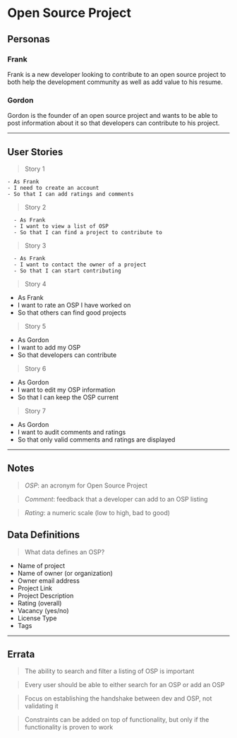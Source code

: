 # Open Source Project

## Personas

### Frank

Frank is a new developer looking to contribute to an open source project to both help the development community as well as add value to his resume.

### Gordon

Gordon is the founder of an open source project and wants to be able to post information about it so that developers can contribute to his project.

---

## User Stories

> Story 1

    - As Frank
    - I need to create an account
    - So that I can add ratings and comments

> Story 2

      - As Frank
      - I want to view a list of OSP
      - So that I can find a project to contribute to

> Story 3

      - As Frank
      - I want to contact the owner of a project
      - So that I can start contributing

> Story 4

- As Frank
- I want to rate an OSP I have worked on
- So that others can find good projects

> Story 5

- As Gordon
- I want to add my OSP
- So that developers can contribute

> Story 6

- As Gordon
- I want to edit my OSP information
- So that I can keep the OSP current

> Story 7

- As Gordon
- I want to audit comments and ratings
- So that only valid comments and ratings are displayed

---

## Notes

> _OSP_: an acronym for Open Source Project

> _Comment_: feedback that a developer can add to an OSP listing

> _Rating_: a numeric scale (low to high, bad to good)

## Data Definitions

> What data defines an OSP?

- Name of project
- Name of owner (or organization)
- Owner email address
- Project Link
- Project Description
- Rating (overall)
- Vacancy (yes/no)
- License Type
- Tags

---

## Errata

> The ability to search and filter a listing of OSP is important

> Every user should be able to either search for an OSP or add an OSP

> Focus on establishing the handshake between dev and OSP, not validating it

> Constraints can be added on top of functionality, but only if the functionality is proven to work
